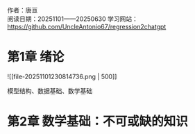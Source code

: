 作者：唐亘                             
阅读日期：20251101——20250630
学习网站：https://github.com/UncleAntonio67/regression2chatgpt

# 第1章 绪论

![[file-20251101230814736.png | 500]]

模型结构、数据基础、数学基础

# 第2章 数学基础：不可或缺的知识